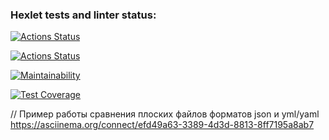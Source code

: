 ### Hexlet tests and linter status:
[![Actions Status](https://github.com/AfViktor/frontend-project-46/actions/workflows/hexlet-check.yml/badge.svg)](https://github.com/AfViktor/frontend-project-46/actions)

[![Actions Status](https://github.com/AfViktor/frontend-project-46/actions/workflows/check.yml/badge.svg)](https://github.com/AfViktor/frontend-project-46/actions)

[![Maintainability](https://api.codeclimate.com/v1/badges/6cd37102cff86db6482c/maintainability)](https://codeclimate.com/github/AfViktor/frontend-project-46/maintainability)

[![Test Coverage](https://api.codeclimate.com/v1/badges/6cd37102cff86db6482c/test_coverage)](https://codeclimate.com/github/AfViktor/frontend-project-46/test_coverage)

// Пример работы сравнения плоских файлов форматов json и yml/yaml
https://asciinema.org/connect/efd49a63-3389-4d3d-8813-8ff7195a8ab7